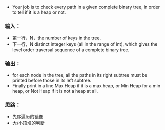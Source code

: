 * Your job is to check every path in a given complete binary tree, in order to tell if it is a heap or not.

### 输入：
* 第一行，N，the number of keys in the tree.
* 下一行，N distinct integer keys (all in the range of int), which gives the level order traversal sequence of a complete binary tree.

### 输出：
* for each node in the tree, all the paths in its right subtree must be printed before those in its left subtree.
* Finally print in a line Max Heap if it is a max heap, or Min Heap for a min heap, or Not Heap if it is not a heap at all.

### 思路：
* 先序遍历的镜像
* 大/小顶堆的判断


